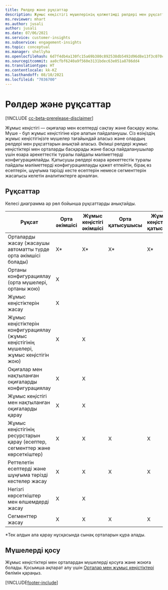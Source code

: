 ```yaml
---
title: Рөлдер және рұқсаттар
description: Жұмыс кеңістігі мүшелерінің қолжетімді рөлдері мен рұқсаттарына шолу.
ms.reviewer: mhart
ms.author: jusali
author: jusali
ms.date: 07/06/2021
ms.service: customer-insights
ms.subservice: engagement-insights
ms.topic: conceptual
ms.manager: shellyha
ms.openlocfilehash: 6d7f4db4a130fc15a69b380c892538db5492d96d8e13f3c070c6a6b9bd098371
ms.sourcegitcommit: aa0cfbf6240a9f560e3131bdec63e051a8786dd4
ms.translationtype: HT
ms.contentlocale: kk-KZ
ms.lasthandoff: 08/10/2021
ms.locfileid: "7036700"
---
```

# <a name="roles-and-permissions"></a>Рөлдер және рұқсаттар

[!INCLUDE [cc-beta-prerelease-disclaimer](includes/cc-beta-prerelease-disclaimer.md)]

Жұмыс кеңістігі — оқиғалар мен есептерді сақтау және басқару жолы. Мүше - бұл жұмыс кеңістігіне кіре алатын пайдаланушы. Сіз өзіңіздің жұмыс кеңістігіңізге мүшелер тағайындай аласыз және олардың рөлдері мен рұқсаттарын анықтай аласыз. Әкімші рөлдері жұмыс кеңістіктері мен орталарды басқарады және басқа пайдаланушылар үшін өзара әрекеттестік туралы пайдалы мәліметтерді конфигурациялайды. Қатысушы рөлдері өзара әрекеттестік туралы пайдалы мәліметтерді конфигурациялауды қажет етпейтін, бірақ өз есептерін, шұңғыма тәрізді кесте есептерін немесе сегменттерін жасағысы келетін аналитиктерге арналған.

## <a name="permissions"></a>Рұқсаттар
  
Келесі диаграмма әр рөл бойынша рұқсаттарды анықтайды. 

| Рұқсат | Орта әкімшісі | Жұмыс кеңістігі әкімшісі | Орта қатысушысы | Жұмыс кеңістігіне қатысушы | 
|--|--|--|--|--|
| Орталарды жасау (жасаушы автоматты түрде орта әкімшісі болады) | X* | X* | X* | X* |  
| Ортаны конфигурациялау (орта мүшелері, ортаны жою) | X |  |  |  |  
| Жұмыс кеңістіктерін жасау | X |  |  |  |  
| Жұмыс кеңістіктерін конфигурациялау (жұмыс кеңістігінің мүшелері, жұмыс кеңістігін жою) | X | X |  |  |  
| Оқиғалар мен нақтыланған оқиғаларды конфигурациялау | X | X | |  |  
| Жұмыс кеңістігі мен нақтыланған оқиғаларды қарау | X | X | |  |  
| Жұмыс кеңістігінің ресурстарын қарау (есептер, сегменттер және көрсеткіштер)| X | X | X | X |  
| Реттелетін есептерді және шұңғыма тәрізді кестелер жасау | X | X | X | X |  
| Негізгі көрсеткіштер мен өлшемдерді жасау| X | X |  |  |  
| Сегменттер жасау| X | X | X | X |  

*Тек алдын ала қарау нұсқасында сынақ орталарын құра алады. 

## <a name="add-members"></a>Мүшелерді қосу

Жұмыс кеңістіктері мен орталардан мүшелерді қосуға және жоюға болады. Қосымша ақпарат алу үшін [Орталар мен жұмыс кеңістіктері](manage-environments-workspaces.md) бөлімін қараңыз.


[!INCLUDE[footer-include](../includes/footer-banner.md)]
